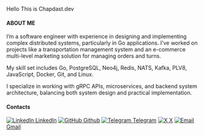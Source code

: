 Hello This is Chapdast.dev

#### ABOUT ME
I’m a software engineer with experience in designing and implementing complex distributed systems, particularly in Go applications. I’ve worked on projects like a transportation management system and an e-commerce multi-level marketing solution for managing orders and turns. 

My skill set includes Go, PostgreSQL, Neo4j, Redis, NATS, Kafka, PLV8, JavaScript, Docker, Git, and Linux. 

I specialize in working with gRPC APIs, microservices, and backend system architecture, balancing both system design and practical implementation.


#### Contacts
[![LinkedIn](https://img.icons8.com/?size=20&id=13930&format=png&color=000000) LinkedIn](https://linkedin.com/in/chapdast)
[![GitHub](https://img.icons8.com/?size=20&id=12599&format=png&color=000000) Github]( https://github.com/chapdast)
[![Telegram](https://img.icons8.com/?size=20&id=63306&format=png&color=000000) Telegram]( https://t.me/chapdastdev)
[![X](https://img.icons8.com/?size=20&id=13963&format=png&color=000000) X](https://x.com/chapdastdev)
[![Email](https://img.icons8.com/?size=20&id=qyRpAggnV0zH&format=png&color=000000) Gmail]( mailto:chapdast.dev@gmail.com)



